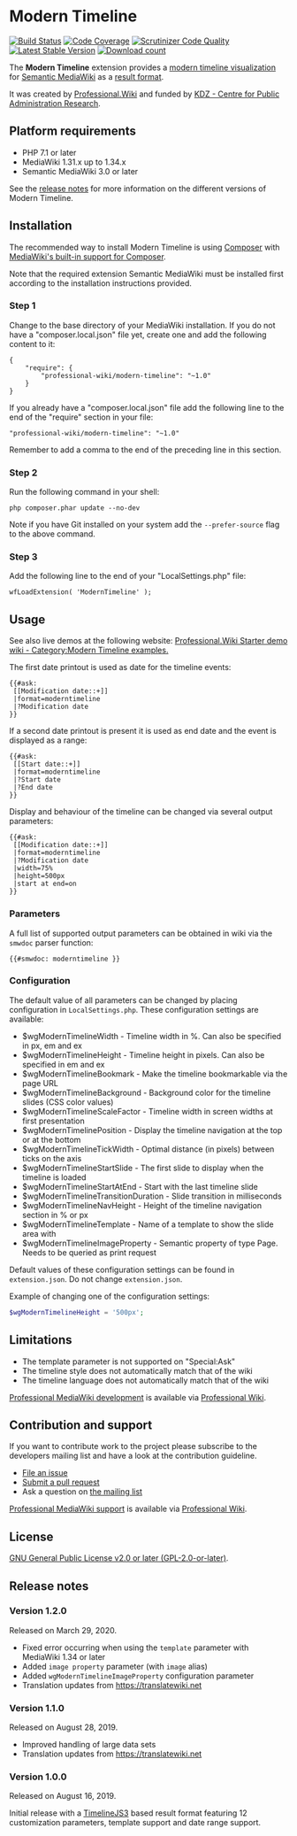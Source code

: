 # Modern Timeline

[![Build Status](https://travis-ci.org/ProfessionalWiki/ModernTimeline.svg?branch=master)](https://travis-ci.org/ProfessionalWiki/ModernTimeline)
[![Code Coverage](https://scrutinizer-ci.com/g/ProfessionalWiki/ModernTimeline/badges/coverage.png?b=master)](https://scrutinizer-ci.com/g/ProfessionalWiki/ModernTimeline/?branch=master)
[![Scrutinizer Code Quality](https://scrutinizer-ci.com/g/ProfessionalWiki/ModernTimeline/badges/quality-score.png?b=master)](https://scrutinizer-ci.com/g/ProfessionalWiki/ModernTimeline/?branch=master)
[![Latest Stable Version](https://poser.pugx.org/professional-wiki/modern-timeline/version.png)](https://packagist.org/packages/professional-wiki/modern-timeline)
[![Download count](https://poser.pugx.org/professional-wiki/modern-timeline/d/total.png)](https://packagist.org/packages/professional-wiki/modern-timeline)

The **Modern Timeline** extension provides a
[modern timeline visualization](https://timeline.knightlab.com) for
[Semantic MediaWiki](https://www.semantic-mediawiki.org/wiki/Semantic_MediaWiki) as a
[result format](https://www.semantic-mediawiki.org/wiki/Help:Result_formats).

It was created by [Professional.Wiki](https://professional.wiki/) and funded by
[KDZ - Centre for Public Administration Research](https://www.kdz.eu/).

## Platform requirements

* PHP 7.1 or later
* MediaWiki 1.31.x up to 1.34.x
* Semantic MediaWiki 3.0 or later

See the [release notes](#release-notes) for more information on the different versions of Modern Timeline.

## Installation

The recommended way to install Modern Timeline is using [Composer](https://getcomposer.org) with
[MediaWiki's built-in support for Composer](https://professional.wiki/en/articles/installing-mediawiki-extensions-with-composer).

Note that the required extension Semantic MediaWiki must be installed first according to the installation
instructions provided.

### Step 1

Change to the base directory of your MediaWiki installation. If you do not have a "composer.local.json" file yet,
create one and add the following content to it:

```
{
	"require": {
		"professional-wiki/modern-timeline": "~1.0"
	}
}
```

If you already have a "composer.local.json" file add the following line to the end of the "require"
section in your file:

    "professional-wiki/modern-timeline": "~1.0"

Remember to add a comma to the end of the preceding line in this section.

### Step 2

Run the following command in your shell:

    php composer.phar update --no-dev

Note if you have Git installed on your system add the `--prefer-source` flag to the above command.

### Step 3

Add the following line to the end of your "LocalSettings.php" file:

    wfLoadExtension( 'ModernTimeline' );

## Usage

See also live demos at the following website:
[Professional.Wiki Starter demo wiki - Category:Modern Timeline examples.](https://starter.professional.wiki/page/Category:Modern_Timeline_examples)

The first date printout is used as date for the timeline events:

```
{{#ask:
 [[Modification date::+]]
 |format=moderntimeline
 |?Modification date
}}
```

If a second date printout is present it is used as end date and the event is displayed as a range:

 ```
 {{#ask:
  [[Start date::+]]
  |format=moderntimeline
  |?Start date
  |?End date
 }}
 ```

Display and behaviour of the timeline can be changed via several output parameters:

```
{{#ask:
 [[Modification date::+]]
 |format=moderntimeline
 |?Modification date
 |width=75%
 |height=500px
 |start at end=on
}}
```

### Parameters

A full list of supported output parameters can be obtained in wiki via the `smwdoc` parser function:

```
{{#smwdoc: moderntimeline }}
```

### Configuration

The default value of all parameters can be changed by placing configuration in `LocalSettings.php`.
These configuration settings are available:

* $wgModernTimelineWidth - Timeline width in %. Can also be specified in px, em and ex
* $wgModernTimelineHeight - Timeline height in pixels. Can also be specified in em and ex
* $wgModernTimelineBookmark - Make the timeline bookmarkable via the page URL
* $wgModernTimelineBackground - Background color for the timeline slides (CSS color values)
* $wgModernTimelineScaleFactor - Timeline width in screen widths at first presentation
* $wgModernTimelinePosition - Display the timeline navigation at the top or at the bottom
* $wgModernTimelineTickWidth - Optimal distance (in pixels) between ticks on the axis
* $wgModernTimelineStartSlide - The first slide to display when the timeline is loaded
* $wgModernTimelineStartAtEnd - Start with the last timeline slide
* $wgModernTimelineTransitionDuration - Slide transition in milliseconds
* $wgModernTimelineNavHeight - Height of the timeline navigation section in % or px
* $wgModernTimelineTemplate - Name of a template to show the slide area with
* $wgModernTimelineImageProperty - Semantic property of type Page. Needs to be queried as print request

Default values of these configuration settings can be found in `extension.json`. Do not change `extension.json`.

Example of changing one of the configuration settings:

```php
$wgModernTimelineHeight = '500px';
```

## Limitations

* The template parameter is not supported on "Special:Ask"
* The timeline style does not automatically match that of the wiki
* The timeline language does not automatically match that of the wiki

[Professional MediaWiki development](https://professional.wiki/en/services#development) is available via
[Professional Wiki](https://professional.wiki/).

## Contribution and support

If you want to contribute work to the project please subscribe to the developers mailing list and
have a look at the contribution guideline.

* [File an issue](https://github.com/ProfessionalWiki/ModernTimeline/issues)
* [Submit a pull request](https://github.com/ProfessionalWiki/ModernTimeline/pulls)
* Ask a question on [the mailing list](https://www.semantic-mediawiki.org/wiki/Mailing_list)

[Professional MediaWiki support](https://professional.wiki/en/support) is available via
[Professional Wiki](https://professional.wiki/).

## License

[GNU General Public License v2.0 or later (GPL-2.0-or-later)](/COPYING).

## Release notes

### Version 1.2.0

Released on March 29, 2020.

* Fixed error occurring when using the `template` parameter with MediaWiki 1.34 or later
* Added `image property` parameter (with `image` alias)
* Added `wgModernTimelineImageProperty` configuration parameter
* Translation updates from https://translatewiki.net

### Version 1.1.0

Released on August 28, 2019.

* Improved handling of large data sets
* Translation updates from https://translatewiki.net

### Version 1.0.0

Released on August 16, 2019.

Initial release with a [TimelineJS3](https://github.com/NUKnightLab/TimelineJS3)
based result format featuring 12 customization parameters, template support and
date range support.
